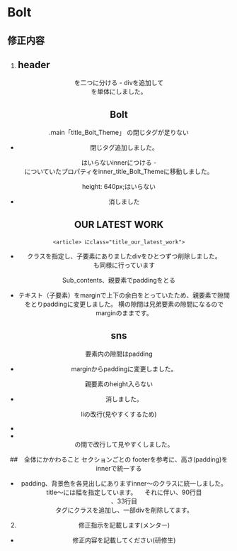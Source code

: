 # Bolt
## 修正内容

1. ## header
  <header class="inner inner_header">を二つに分ける
  - divを追加して<header>を単体にしました。

  ## Bolt
  .main「title_Bolt_Theme」 の閉じタグが足りない
  - 閉じタグ追加しました。

  <div class="Words_title_Bolt_Theme">はいらないinnerにつける
  - <div class="Words_title_Bolt_Theme">についていたプロパティをinner_title_Bolt_Themeに移動しました。

  height: 640px;はいらない
  - 消しました

  ## OUR LATEST WORK

    <article> にclass="title_our_latest_work">
  - クラスを指定し、子要素にありましたdivをひとつずつ削除しました。<section>も同様に行っています
  
  Sub_contents、親要素でpaddingをとる
  - テキスト（子要素）をmarginで上下の余白をとっていたため、親要素で隙間をとりpaddingに変更しました。
  横の隙間は兄弟要素の隙間になるのでmarginのままです。

  ## sns

  要素内の隙間はpadding
  - marginからpaddingに変更しました。

  親要素のheight入らない
  - 消しました。

  liの改行(見やすくするため)
  - <li></li>の間で改行して見やすくしました。


  ##　全体にかかわること
  セクションごとの footerを参考に、高さ(padding)をinnerで統一する
  - padding、背景色を各見出しにありますinner～のクラスに統一しました。
title～には幅を指定しています。
　それに伴い、90行目<div class="sns_wrapper">、33行目<section>タグにクラスを追加し、一部divを削除してます。



2. 修正指示を記載します(メンター)
  - 修正内容を記載してください(研修生)